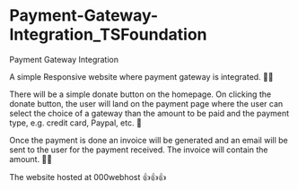 # Payment-Gateway-Integration_TSFoundation
Payment Gateway Integration


A simple Responsive website where payment gateway is integrated. 💯💯

There will be a simple donate button on the homepage. On clicking the donate button,
the user will land on the payment page where the user can select the choice of a gateway 
than the amount to be paid and the payment type, e.g. credit card, Paypal, etc. 💯

Once the payment is done an invoice will be generated and an email will be sent to the user
for the payment received. The invoice will contain the amount. 🎱🎱

<!----------------------------------------------->

The website hosted at 000webhost 👍👍👍 

    